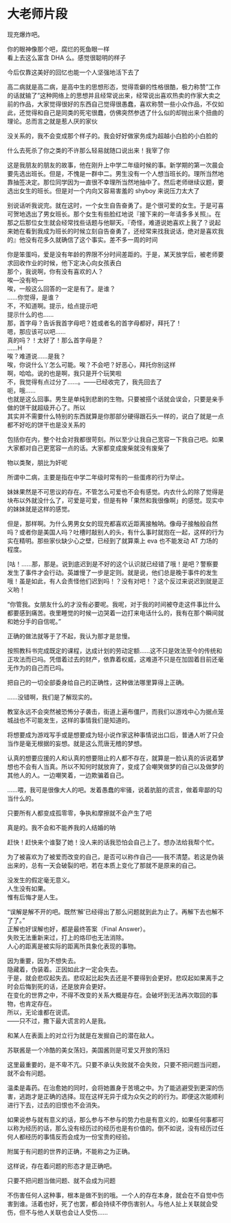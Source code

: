# 大老师片段

现充爆炸吧。

你的眼神像那个吧，腐烂的死鱼眼一样\
看上去这么富含 DHA 么。感觉很聪明的样子

今后仅靠这美好的回忆也能一个人坚强地活下去了

高二病就是高二病，是高中生的思想形态，觉得乖僻的性格很酷，极力称赞”工作的话就输了”这种网络上的思想并且经常说出来，经常说出喜欢热卖的作家大卖之前的作品，大家觉得很好的东西自己觉得很愚蠢，喜欢称赞一些小众作品，不仅如此，还觉得和自己是同类的死宅很蠢，仿佛突然参透了什么似的却抛出来个扭曲的理论。总而言之就是惹人厌的家伙

没关系的，我不会变成那个样子的。我会好好做家务成为超越小白脸的小白脸的

什么去死杀了你之类的不许那么轻易就随口说出来！我宰了你

这是我朋友的朋友的故事，他在刚升上中学二年级时候的事。新学期的第一次晨会要先选出班长。但是，不愧是一群中二。男生没有一个人想当班长的。理所当然地靠抽签决定。那位同学因为一直很不幸理所当然地抽中了。然后老师继续议题，要选出女生的班长。但是对一个内向又容易害羞的 shyboy 来说压力太大了

别说话听我说完。就在这时，一个女生自告奋勇了。是个很可爱的女生。于是可喜可贺地选出了男女班长。那个女生有些脸红地说『接下来的一年请多多关照』。在那之后那位女生就会经常找些话题与他聊天。『奇怪，难道说她喜欢上我了？说起来她在看到我成为班长的时候立刻自告奋勇了，还经常来找我说话，绝对是喜欢我的』他没有花多久就确信了这个事实。差不多一周的时间

你是笨蛋吗，爱是没有年龄的界限不分时间差距的。于是，某天放学后，被老师要求回收作业的时候，他下定决心向女孩表白\
那个，我说啊，你有没有喜欢的人？\
唉—没有哟—\
唉，一般这么回答的一定是有了。是谁？\
……你觉得，是谁？\
不，不知道啊。提示，给点提示吧\
提示什么的也……\
那，首字母？告诉我首字母吧？姓或者名的首字母都好，拜托了！\
嗯，那应该可以吧……\
真的吗？！太好了！那么首字母是？\
……H\
唉？难道说……是我？\
唉，你说什么丫怎么可能。唉？不会吧？好恶心，拜托你别这样\
啊，哈哈。说的也是啊，我只是开个玩笑啦\
不，我觉得有点过分了……。——已经收完了，我先回去了\
呃，哦……\
也就是这么回事。男生是单纯到悲剧的生物。只要被搭个话就会误会，只要是亲手做的饼干就超级开心了。所以\
其实并不需要什么特别的东西就算是你那部分硬得跟石头一样的，说白了就是一点都不好吃的饼干也是没关系的

包括你在内，整个社会对我都很苛刻。所以至少让我自己宽容一下我自己吧。如果大家都对自己更宽容一点的话。大家都变成废柴就没有废柴了

物以类聚，朋比为奸呢

所谓中二病，主要是指在中学二年级时常有的一些蛋疼的行为举止。

妹妹果然是不可思议的存在。不管怎么可爱也不会有感觉。内衣什么的除了觉得是块布以外就没什么了，可爱是可爱，但是有种「果然和我很像啊」的感觉。现实中的妹妹就是这样的感觉。

但是，那样啊。为什么男男女女的现充都喜欢近距离接触呐。像母子接触般自然吗？或者你是美国人吗？吐槽时敲别人的头，有什么事时就抱在一起，这样的行为实在精明。那些家伙缺少心之壁，已经到了就算乘上 eva 也不能发动 AT 力场的程度。

\[咕！……那，那是。说到底迟到是不好的这个认识就已经错了哦！是吧？警察要发生了事件才会行动。英雄慢了一步是定则。就是说，他们总是晚于事件的发生哦！虽是如此，有人会责怪他们迟到吗！？没有对吧！？这个反过来说迟到就是正义哟！

“你管我。女朋友什么的才没有必要呢。我呢，对于我的时间被夺走这件事比什么都要感到痛苦。夜里睡觉的时候一边哭着一边打来电话什么的，我有在那个瞬间就和她分手的自信呢。”

正确的做法就等于了不起，我认为那才是怠慢。

按照教科书完成既定的课程，达成计划的劳动定额……这不只是效法至今的传统和正攻法而已吗。凭借着过去的财产，依靠着权威，这难道不只是在加固着目前还毫无作为的自己而已吗。

把自己的一切全部委身给自己的正确性，这种做法哪里算得上正确。

……没错啊，我们是了解现实的。

教室永远不会突然被恐怖分子袭击，街道上遍布僵尸，而我们以游戏中心为据点笼城战也不可能发生，这样的事情我们是知道的。

将想要成为游戏写手或是想要成为轻小说作家这种事情说出口后，普通人听了只会当作是毫无根据的妄想。就是这么荒唐无稽的梦想。

认真的想要应援的人和认真的想要阻止的人都不存在，就算是一脸认真的诉说着梦想也不会有人当真。所以不知何时就放弃了，变成了会嘲笑做梦的自己以及做梦的其他人的人。一边嘲笑着，一边欺骗着自己。

……喂，我可是很像大人的吧。发着愚蠢的牢骚，说着肮脏的谎言，做着卑鄙的勾当什么的。

只要所有人都变成孤零零，争执和摩擦就不会产生了吧

真是的。我不会和不能养我的人结婚的呐

赶快！赶快来个谁娶了她！没人来的话我恐怕会自己上了。想办法给我帮个忙。

为了被喜欢为了被爱而改变的自己，是否可以称作自己——我不清楚。若这是伪装出来的，总有一天会破裂的吧，若在本质上变化了那就不是原来的自己。

没发生的假定毫无意义。\
人生没有如果。\
惟有后悔才是人生。

“误解是解不开的吧。既然‘解’已经得出了那么问题就到此为止了。再解下去也解不了了。”\
正解也好误解也好，都是最终答案（Final Answer）。\
失败无法重新来过，打上的烙印也无法消除。\
人心的距离是被实际的距离所具象化表现的事物。

因为重要，因为不想失去。\
隐藏着，伪装着。正因如此才一定会失去。\
于是，就会悲叹起失去。悲叹起比起失去还是不要得到会更好。悲叹起如果离手之时会后悔到死的话，还是放弃会更好。\
在变化的世界之中，不得不改变的关系大概是存在。会破坏到无法再次取回的事物，也肯定存在。\
所以，无论谁都在说谎。\
——只不过，撒下最大谎言的人是我。

和某人在表面上的对立行为就是在发掘自己的潜在敌人。

苏联酱是一个冷酷的美女荡妇，美国酱则是可爱又开放的荡妇

这里最重要的，是不卑不亢。只要不承认失败就不会失败，只要不把问题当问题，就不会有问题。

温柔是毒药。在治愈她的同时，会将她置身于苦境之中。为了能逃避受到更深的伤害，逃跑才是正确的选择。现在这样无异于成为众矢之的的行为。即便这次能顺利进行下去，过去的旧恨也不会消失。

如果说参与就有意义的话，那么参与不参与的势力也是有意义的，如果任何事都可以称为经历的话，那么没有经历过的经历也是有价值的。倒不如说，没有经历过任何人都经历的事情反而会成为一份宝贵的经验。

附属于有问题的世界的正确，不能称之为正确。

这样说，存在着问题的形态才是正确吧。

只要不把问题当做问题、就不会成为问题

不伤害任何人这种事，根本是做不到的哦。一个人的存在本身，就会在不自觉中伤害到谁。活着也好，死了也罢，都会持续不停伤害别人。与他人扯上关联就会受伤，但不与他人关联也会让人受伤……
